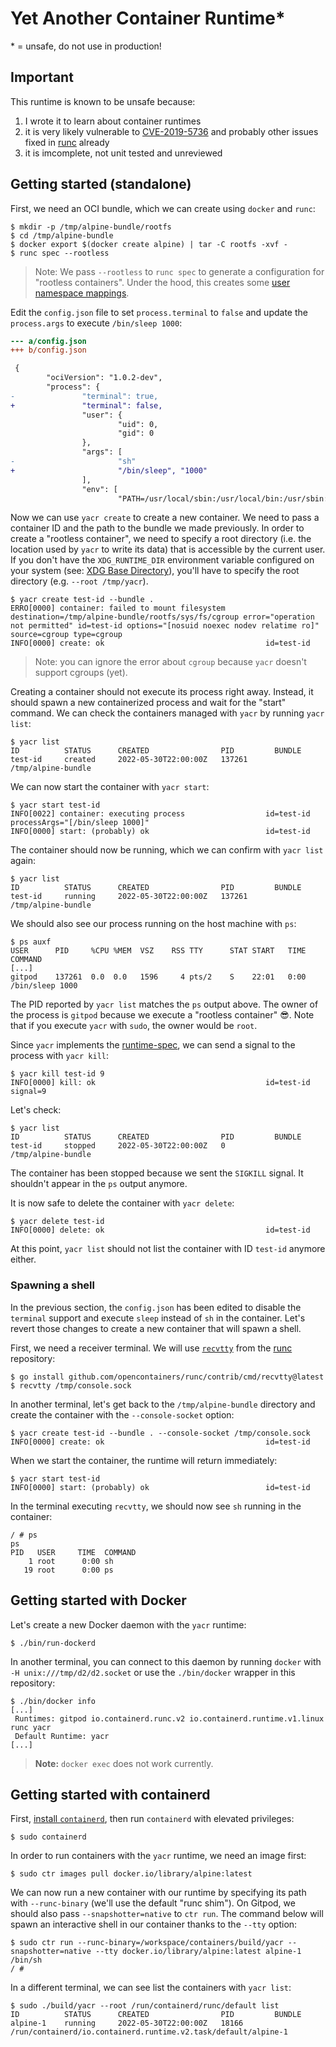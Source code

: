 # Yet Another Container Runtime\*

\* = unsafe, do not use in production!

## Important

This runtime is known to be unsafe because:

1. I wrote it to learn about container runtimes
2. it is very likely vulnerable to [CVE-2019-5736][] and probably other issues fixed in [runc][] already
3. it is imcomplete, not unit tested and unreviewed

## Getting started (standalone)

First, we need an OCI bundle, which we can create using `docker` and `runc`:

```
$ mkdir -p /tmp/alpine-bundle/rootfs
$ cd /tmp/alpine-bundle
$ docker export $(docker create alpine) | tar -C rootfs -xvf -
$ runc spec --rootless
```

> Note: We pass `--rootless` to `runc spec` to generate a configuration for "rootless containers". Under the hood, this creates some [user namespace mappings][].

Edit the `config.json` file to set `process.terminal` to `false` and update the `process.args` to execute `/bin/sleep 1000`:

```diff
--- a/config.json
+++ b/config.json

 {
        "ociVersion": "1.0.2-dev",
        "process": {
-               "terminal": true,
+               "terminal": false,
                "user": {
                        "uid": 0,
                        "gid": 0
                },
                "args": [
-                       "sh"
+                       "/bin/sleep", "1000"
                ],
                "env": [
                        "PATH=/usr/local/sbin:/usr/local/bin:/usr/sbin:/usr/bin:/sbin:/bin",
```

Now we can use `yacr create` to create a new container. We need to pass a container ID and the path to the bundle we made previously. In order to create a "rootless container", we need to specify a root directory (i.e. the location used by `yacr` to write its data) that is accessible by the current user. If you don't have the `XDG_RUNTIME_DIR` environment variable configured on your system (see: [XDG Base Directory][]), you'll have to specify the root directory (e.g. `--root /tmp/yacr`).

```
$ yacr create test-id --bundle .
ERRO[0000] container: failed to mount filesystem         destination=/tmp/alpine-bundle/rootfs/sys/fs/cgroup error="operation not permitted" id=test-id options="[nosuid noexec nodev relatime ro]" source=cgroup type=cgroup
INFO[0000] create: ok                                    id=test-id
```

> Note: you can ignore the error about `cgroup` because `yacr` doesn't support cgroups (yet).

Creating a container should not execute its process right away. Instead, it should spawn a new containerized process and wait for the "start" command. We can check the containers managed with `yacr` by running `yacr list`:

```
$ yacr list
ID          STATUS      CREATED                PID         BUNDLE
test-id     created     2022-05-30T22:00:00Z   137261      /tmp/alpine-bundle
```

We can now start the container with `yacr start`:

```
$ yacr start test-id
INFO[0022] container: executing process                  id=test-id processArgs="[/bin/sleep 1000]"
INFO[0000] start: (probably) ok                          id=test-id
```

The container should now be running, which we can confirm with `yacr list` again:

```
$ yacr list
ID          STATUS      CREATED                PID         BUNDLE
test-id     running     2022-05-30T22:00:00Z   137261      /tmp/alpine-bundle
```

We should also see our process running on the host machine with `ps`:

```
$ ps auxf
USER      PID     %CPU %MEM  VSZ    RSS TTY      STAT START   TIME COMMAND
[...]
gitpod    137261  0.0  0.0   1596     4 pts/2    S    22:01   0:00 /bin/sleep 1000
```

The PID reported by `yacr list` matches the `ps` output above. The owner of the process is `gitpod` because we execute a "rootless container" 😎. Note that if you execute `yacr` with `sudo`, the owner would be `root`.

Since `yacr` implements the [runtime-spec][], we can send a signal to the process with `yacr kill`:

```
$ yacr kill test-id 9
INFO[0000] kill: ok                                      id=test-id signal=9
```

Let's check:

```
$ yacr list
ID          STATUS      CREATED                PID         BUNDLE
test-id     stopped     2022-05-30T22:00:00Z   0           /tmp/alpine-bundle
```

The container has been stopped because we sent the `SIGKILL` signal. It shouldn't appear in the `ps` output anymore.

It is now safe to delete the container with `yacr delete`:

```
$ yacr delete test-id
INFO[0000] delete: ok                                    id=test-id
```

At this point, `yacr list` should not list the container with ID `test-id` anymore either.

### Spawning a shell

In the previous section, the `config.json` has been edited to disable the `terminal` support and execute `sleep` instead of `sh` in the container. Let's revert those changes to create a new container that will spawn a shell.

First, we need a receiver terminal. We will use [`recvtty`][recvtty] from the [runc][] repository:

```
$ go install github.com/opencontainers/runc/contrib/cmd/recvtty@latest
$ recvtty /tmp/console.sock
```

In another terminal, let's get back to the `/tmp/alpine-bundle` directory and create the container with the `--console-socket` option:

```
$ yacr create test-id --bundle . --console-socket /tmp/console.sock
INFO[0000] create: ok                                    id=test-id
```

When we start the container, the runtime will return immediately:

```
$ yacr start test-id
INFO[0000] start: (probably) ok                          id=test-id
```

In the terminal executing `recvtty`, we should now see `sh` running in the container:

```
/ # ps
ps
PID   USER     TIME  COMMAND
    1 root      0:00 sh
   19 root      0:00 ps
```

## Getting started with Docker

Let's create a new Docker daemon with the `yacr` runtime:

```
$ ./bin/run-dockerd
```

In another terminal, you can connect to this daemon by running `docker` with `-H unix:///tmp/d2/d2.socket` or use the `./bin/docker` wrapper in this repository:

```
$ ./bin/docker info
[...]
 Runtimes: gitpod io.containerd.runc.v2 io.containerd.runtime.v1.linux runc yacr
 Default Runtime: yacr
[...]
```

> **Note:** `docker exec` does not work currently.

## Getting started with containerd

First, [install `containerd`][install-containerd], then run `containerd` with elevated privileges:

```
$ sudo containerd
```

In order to run containers with the `yacr` runtime, we need an image first:

```
$ sudo ctr images pull docker.io/library/alpine:latest
```

We can now run a new container with our runtime by specifying its path with `--runc-binary` (we'll use the default "runc shim"). On Gitpod, we should also pass `--snapshotter=native` to `ctr run`. The command below will spawn an interactive shell in our container thanks to the `--tty` option:

```
$ sudo ctr run --runc-binary=/workspace/containers/build/yacr --snapshotter=native --tty docker.io/library/alpine:latest alpine-1 /bin/sh
/ #
```

In a different terminal, we can see list the containers with `yacr list`:

```
$ sudo ./build/yacr --root /run/containerd/runc/default list
ID          STATUS      CREATED                PID         BUNDLE
alpine-1    running     2022-05-30T22:00:00Z   18166       /run/containerd/io.containerd.runtime.v2.task/default/alpine-1
```

[cve-2019-5736]: https://unit42.paloaltonetworks.com/breaking-docker-via-runc-explaining-cve-2019-5736/
[install-containerd]: https://github.com/containerd/containerd/blob/main/docs/getting-started.md
[recvtty]: https://github.com/opencontainers/runc/blob/main/contrib/cmd/recvtty/recvtty.go
[runc]: https://github.com/opencontainers/runc/
[runtime-spec]: https://github.com/opencontainers/runtime-spec
[user namespace mappings]: https://github.com/opencontainers/runtime-spec/blob/27924127bf391ea7691924c6dcb01f3369d69fe2/config-linux.md#user-namespace-mappings
[xdg base directory]: https://specifications.freedesktop.org/basedir-spec/basedir-spec-latest.html
